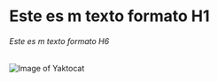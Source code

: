 # Este es m texto formato H1
###### Este es m texto formato H6
![Image of Yaktocat](https://octodex.github.com/images/yaktocat.png)
